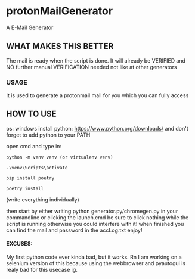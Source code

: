 # protonMailGenerator
A E-Mail Generator


## WHAT MAKES THIS BETTER


The mail is ready when the script is done. 
It will already be VERIFIED and NO further manual VERIFICATION
needed not like at other generators

### USAGE

It is used to generate a protonmail mail for you which you can fully access

## HOW TO USE
os: windows
install python: https://www.python.org/downloads/
and don't forget to add python to your PATH


open cmd and type in:

    python -m venv venv (or virtualenv venv)

    .\venv\Scripts\activate

    pip install poetry

    poetry install

(write everything individually)

then start by either writing python generator.py/chromegen.py in your commandline or 
clicking the launch.cmd
be sure to click nothing while the script is running otherwise you could interfere 
with it!
when finished you can find the mail and password in the accLog.txt
enjoy!

#### EXCUSES:
My first python code ever kinda bad, but it works. 
Rn I am working on a selenium version of this because using the webbrowser
and pyautogui is realy bad for this usecase ig.
